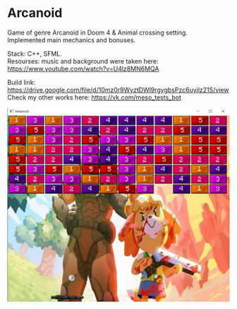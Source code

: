 # Arcanoid

Game of genre Arcanoid in Doom 4 & Animal crossing setting.   
Implemented main mechanics and bonuses.   

Stack: C++, SFML.   
Resourses: music and background were taken here: https://www.youtube.com/watch?v=U4lz8MN6MQA   

Build link: https://drive.google.com/file/d/10mz0r9WyztDWl9rgygbsPzc6uyilz21S/view   
Check my other works here: https://vk.com/meso_tests_bot

![Screenshot](/screenshots/Arcanoid.jpg "game screenshot")
